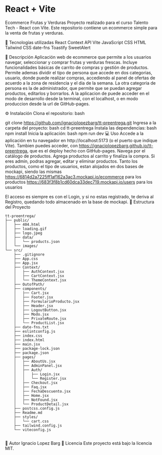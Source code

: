 # React + Vite

Ecommerce Frutas y Verduras
Proyecto realizado para el curso Talento Tech - React con Vite.
Este repositorio contiene un ecommerce simple para la venta de frutas y verduras.

🚀 Tecnologías utilizadas
React
Context API
Vite
JavaScript
CSS
HTML
Tailwind CSS
date-fns
Toastify
SweetAlert

🛒 Descripción
Aplicación web de ecommerce que permite a los usuarios navegar, seleccionar y comprar frutas y verduras frescas. Incluye funcionalidades básicas de carrito de compras y gestión de productos.
Permite ademas dividir el tipo de persona que accede en dos categorias, usuario, donde puede realizar compras, accediendo al panel de ofertas de acuerdo a la zona de residencia y el dia de la semana. La otra categoria de persona es la de administrador, que permite que se puedan agregar productos, editarlos y borrarlos.
A la aplicacion de puede acceder en el modo de desarrollo desde la terminal, con el localhost, o en modo produccion desde la url de GitHub-pages.

⚙️ Instalación
Clona el repositorio:
bash

git clone https://github.com/ignaciolopezbarg/tt-preentrega.git
Ingresa a la carpeta del proyecto:
bash
cd tt-preentrega
Instala las dependencias:
bash
npm install
Inicia la aplicación:
bash
npm run dev
💻 Uso
Accede a la aplicación en tu navegador en http://localhost:5173 (o el puerto que indique Vite).
Tambien puedes acceder, con https://ignaciolopezbarg.github.io/tt-preentrega, que es el deploy hecho con GitHub-pages.
Navega por el catálogo de productos.
Agrega productos al carrito y finaliza la compra.
Si eres admin, podras agregar, editar y eliminar productos.
Tanto los productos, como el tipo de usuarios, estan alojados en dos bases de mockapi, siendo las mismas
 https://6814d2a7225ff1af162a3ac3.mockapi.io/ecommerce para los productos
https://683f3f8b1cd60dca33dec719.mockapi.io/users    para los usuarios

El acceso es siempre es con el Login, y si no estas registrado, te deriva al Registro, quedando todo almacenado en la base de mockapi.
📁 Estructura del Proyecto

```
tt-preentrega/
├── public/
│   ├── 404.html
│   ├── loading.gif
│   ├── logo.jpeg
│   ├── data/
│   │   └── products.json
│   └── images/
└── src/
    ├── .gitignore
    ├── App.css
    ├── App.jsx
    ├── Context/
    │   ├── AuthContext.jsx
    │   ├── CartContext.jsx
    │   └── ThemeContext.jsx
    ├── OutofPath/
    ├── components/
    │   ├── Cart.jsx
    │   ├── Footer.jsx
    │   ├── FormularioProducto.jsx
    │   ├── Header.jsx
    │   ├── LogoutButton.jsx
    │   ├── Modo.jsx
    │   ├── PrivateRoute.jsx
    │   └── ProductList.jsx
    ├── date-fns.txt
    ├── eslintconfig.js
    ├── index.css
    ├── index.html
    ├── main.jsx
    ├── package-lock.json
    ├── package.json
    ├── pages/
    │   ├── AboutUs.jsx
    │   ├── AdminPanel.jsx
    │   ├── Auth/
    │   │   ├── Login.jsx
    │   │   └── Register.jsx
    │   ├── Checkout.jsx
    │   ├── Faq.jsx
    │   ├── FechaDescuento.jsx
    │   ├── Home.jsx
    │   ├── NotFound.jsx
    │   └── ProductDetail.jsx
    ├── postcss.config.js
    ├── Readme.md
    ├── styles/
    │   └── cart.css
    ├── tailwind.config.js
    └── viteconfig.js


```
👤 Autor
Ignacio Lopez Barg
📝 Licencia
Este proyecto está bajo la licencia MIT.
